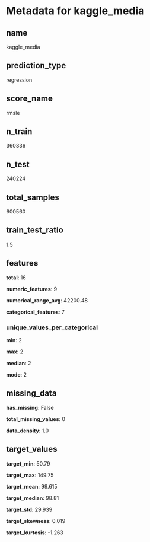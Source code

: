 # Metadata for kaggle_media

## name

kaggle_media

## prediction_type

regression

## score_name

rmsle

## n_train

360336

## n_test

240224

## total_samples

600560

## train_test_ratio

1.5

## features

**total**: 16

**numeric_features**: 9

**numerical_range_avg**: 42200.48

**categorical_features**: 7

### unique_values_per_categorical

**min**: 2

**max**: 2

**median**: 2

**mode**: 2

## missing_data

**has_missing**: False

**total_missing_values**: 0

**data_density**: 1.0

## target_values

**target_min**: 50.79

**target_max**: 149.75

**target_mean**: 99.615

**target_median**: 98.81

**target_std**: 29.939

**target_skewness**: 0.019

**target_kurtosis**: -1.263

